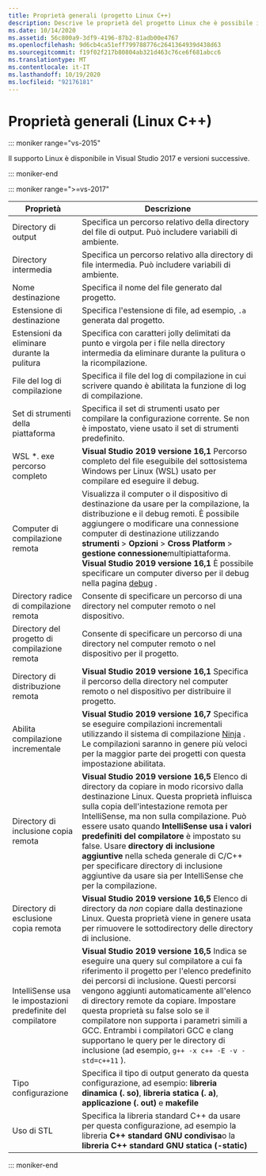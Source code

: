 ```yaml
---
title: Proprietà generali (progetto Linux C++)
description: Descrive le proprietà del progetto Linux che è possibile impostare in Visual Studio nella pagina delle proprietà generale.
ms.date: 10/14/2020
ms.assetid: 56c800a9-3df9-4196-87b2-81adb00e4767
ms.openlocfilehash: 9d6cb4ca51eff799788776c2641364939d438d63
ms.sourcegitcommit: f19f02f217b80804ab321d463c76ce6f681abcc6
ms.translationtype: MT
ms.contentlocale: it-IT
ms.lasthandoff: 10/19/2020
ms.locfileid: "92176181"
---
```

# <a name="general-properties-linux-c"></a>Proprietà generali (Linux C++)

::: moniker range="vs-2015"

Il supporto Linux è disponibile in Visual Studio 2017 e versioni successive.

::: moniker-end

::: moniker range=">=vs-2017"

| Proprietà | Descrizione |
|--|--|
| Directory di output | Specifica un percorso relativo della directory del file di output. Può includere variabili di ambiente. |
| Directory intermedia | Specifica un percorso relativo alla directory di file intermedia. Può includere variabili di ambiente. |
| Nome destinazione | Specifica il nome del file generato dal progetto. |
| Estensione di destinazione | Specifica l'estensione di file, ad esempio, `.a` generata dal progetto. |
| Estensioni da eliminare durante la pulitura | Specifica con caratteri jolly delimitati da punto e virgola per i file nella directory intermedia da eliminare durante la pulitura o la ricompilazione. |
| File del log di compilazione | Specifica il file del log di compilazione in cui scrivere quando è abilitata la funzione di log di compilazione. |
| Set di strumenti della piattaforma | Specifica il set di strumenti usato per compilare la configurazione corrente. Se non è impostato, viene usato il set di strumenti predefinito. |
| WSL *. exe percorso completo | **Visual Studio 2019 versione 16,1** Percorso completo del file eseguibile del sottosistema Windows per Linux (WSL) usato per compilare ed eseguire il debug. |
| Computer di compilazione remota | Visualizza il computer o il dispositivo di destinazione da usare per la compilazione, la distribuzione e il debug remoti. È possibile aggiungere o modificare una connessione computer di destinazione utilizzando **strumenti**  >  **Opzioni**  >  **Cross Platform**  >  **gestione connessione**multipiattaforma.<br /> **Visual Studio 2019 versione 16,1** È possibile specificare un computer diverso per il debug nella pagina [debug](debugging-linux.md) . |
| Directory radice di compilazione remota | Consente di specificare un percorso di una directory nel computer remoto o nel dispositivo. |
| Directory del progetto di compilazione remota | Consente di specificare un percorso di una directory nel computer remoto o nel dispositivo per il progetto. |
| Directory di distribuzione remota | **Visual Studio 2019 versione 16,1** Specifica il percorso della directory nel computer remoto o nel dispositivo per distribuire il progetto. |
| Abilita compilazione incrementale | **Visual Studio 2019 versione 16,7** Specifica se eseguire compilazioni incrementali utilizzando il sistema di compilazione [Ninja](https://ninja-build.org/) . Le compilazioni saranno in genere più veloci per la maggior parte dei progetti con questa impostazione abilitata. |
| Directory di inclusione copia remota | **Visual Studio 2019 versione 16,5**  Elenco di directory da copiare in modo ricorsivo dalla destinazione Linux. Questa proprietà influisca sulla copia dell'intestazione remota per IntelliSense, ma non sulla compilazione. Può essere usato quando **IntelliSense usa i valori predefiniti del compilatore** è impostato su false. Usare **directory di inclusione aggiuntive** nella scheda generale di C/C++ per specificare directory di inclusione aggiuntive da usare sia per IntelliSense che per la compilazione. |
| Directory di esclusione copia remota | **Visual Studio 2019 versione 16,5** Elenco di directory da *non* copiare dalla destinazione Linux. Questa proprietà viene in genere usata per rimuovere le sottodirectory delle directory di inclusione. |
| IntelliSense usa le impostazioni predefinite del compilatore | **Visual Studio 2019 versione 16,5** Indica se eseguire una query sul compilatore a cui fa riferimento il progetto per l'elenco predefinito dei percorsi di inclusione. Questi percorsi vengono aggiunti automaticamente all'elenco di directory remote da copiare. Impostare questa proprietà su false solo se il compilatore non supporta i parametri simili a GCC. Entrambi i compilatori GCC e clang supportano le query per le directory di inclusione (ad esempio, `g++ -x c++ -E -v -std=c++11` ). |
| Tipo configurazione | Specifica il tipo di output generato da questa configurazione, ad esempio: **libreria dinamica (. so)**, **libreria statica (. a)**, **applicazione (. out)** e **makefile** |
| Uso di STL | Specifica la libreria standard C++ da usare per questa configurazione, ad esempio la libreria **C++ standard GNU condivisa**o la **libreria C++ standard GNU statica (-static)** |

::: moniker-end
